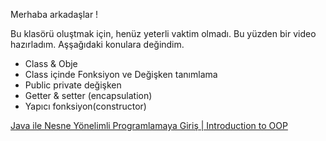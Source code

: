 Merhaba arkadaşlar !

Bu klasörü oluştmak için, henüz yeterli vaktim olmadı. Bu yüzden bir video hazırladım.
Aşşağıdaki konulara değindim.

- Class & Obje
- Class içinde Fonksiyon ve Değişken tanımlama
- Public private değişken
- Getter & setter (encapsulation)
- Yapıcı fonksiyon(constructor)

[Java ile Nesne Yönelimli Programlamaya Giriş | Introduction to OOP](https://www.youtube.com/watch?v=5vhpTxv2CTQ)
